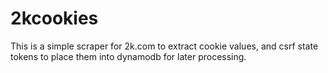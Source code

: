 # 2kcookies
This is a simple scraper for 2k.com to extract cookie values, and csrf state tokens to place them into dynamodb for later processing.
